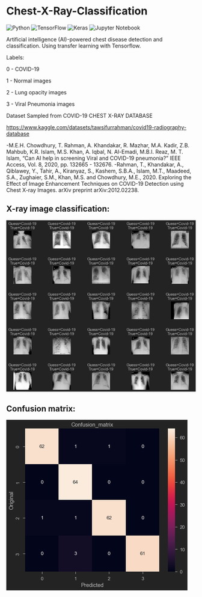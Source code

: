 # Chest-X-Ray-Classification

![Python](https://img.shields.io/badge/python-3670A0?style=for-the-badge&logo=python&logoColor=ffdd54) ![TensorFlow](https://img.shields.io/badge/TensorFlow-%23FF6F00.svg?style=for-the-badge&logo=TensorFlow&logoColor=white) ![Keras](https://img.shields.io/badge/Keras-%23D00000.svg?style=for-the-badge&logo=Keras&logoColor=white) ![Jupyter Notebook](https://img.shields.io/badge/jupyter-%23FA0F00.svg?style=for-the-badge&logo=jupyter&logoColor=white)
 
Artificial intelligence (AI)-powered chest disease detection and classification. Using transfer learning with Tensorflow.

Labels:

0 - COVID-19

1 - Normal images

2 - Lung opacity images

3 - Viral Pneumonia images

Dataset Sampled from COVID-19 CHEST X-RAY DATABASE

https://www.kaggle.com/datasets/tawsifurrahman/covid19-radiography-database

-M.E.H. Chowdhury, T. Rahman, A. Khandakar, R. Mazhar, M.A. Kadir, Z.B. Mahbub, K.R. Islam, M.S. Khan, A. Iqbal, N. Al-Emadi, M.B.I. Reaz, M. T. Islam, “Can AI help in screening Viral and COVID-19 pneumonia?” IEEE Access, Vol. 8, 2020, pp. 132665 - 132676.
-Rahman, T., Khandakar, A., Qiblawey, Y., Tahir, A., Kiranyaz, S., Kashem, S.B.A., Islam, M.T., Maadeed, S.A., Zughaier, S.M., Khan, M.S. and Chowdhury, M.E., 2020. Exploring the Effect of Image Enhancement Techniques on COVID-19 Detection using Chest X-ray Images. arXiv preprint arXiv:2012.02238.


## X-ray image classification:

![alt text](https://github.com/Juliogallinaro/Chest-X-Ray-Classification/blob/main/output.png?raw=true)

## Confusion matrix:

![alt text](https://github.com/Juliogallinaro/Chest-X-Ray-Classification/blob/main/confusion.png?raw=true)